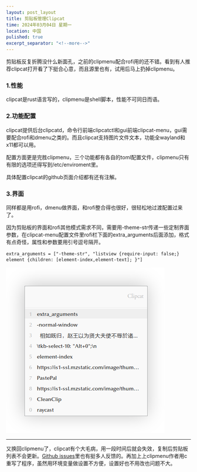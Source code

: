 ```yaml
---
layout: post_layout
title: 剪贴板管理Clipcat
time: 2024年03月04日 星期一
location: 中国
pulished: true
excerpt_separator: "<!--more-->"
---
```

剪贴板反复折腾没什么新面孔，之前的clipmenu配合rofi用的还不错。看到有人推荐clipcat打开看了下挺合心意，而且源里也有，试用后马上扔掉clipmenu。<!--more-->

### **1.性能**  ###
clipcat是rust语言写的，clipmenu是shell脚本，性能不可同日而语。

### **2.功能配置**  ###
clipcat提供后台clipcatd，命令行前端clipcatctl和gui前端clipcat-menu，gui需要配合rofi和dmenu之类的。而且clipcat支持图片文件文本，功能全wayland和x11都可以用。

配置方面更是完胜clipmenu，三个功能都有各自的toml配置文件，clipmenu只有有限的选项还得写到/etc/enviroment里。

具体配置clipcat的github页面介绍都有还有注解。

### **3.界面**  ###
同样都是用rofi，dmenu做界面，和rofi整合得也很好，很轻松地过渡配置过来了。

因为剪贴板的界面和rofi其他模式需求不同，需要用-theme-str传递一些定制界面参数，在clipcat-menu配置文件里rofi栏下面的extra_arguments后面添加，格式有点奇怪，属性和参数要用引号逗号隔开。

```
extra_arguments = ["-theme-str", "listview {require-input: false;} element {children: [element-index,element-text]; }"]
```

<img src="/assets/img/clipcat.png" width="432px" />


---------------------------------------
又换回clipmenu了，clipcat有个大毛病，用一段时间后就会失效，复制后剪贴板列表不会更新。[Github issues](https://github.com/xrelkd/clipcat/issues/434)里也有挺多人反馈的。再加上上clipmenu作者用c重写了程序，虽然用环境变量做设置不方便，设置好也不用改也问题不大。
